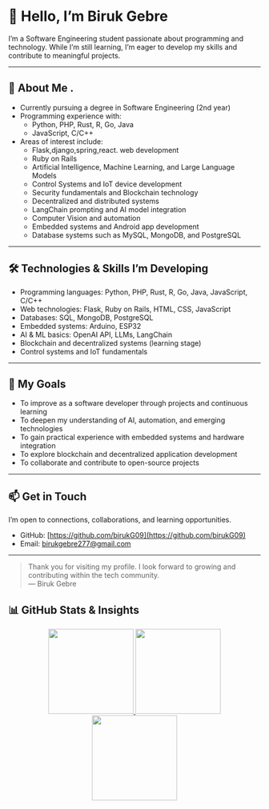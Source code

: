# 👋 Hello, I’m Biruk Gebre

I’m a Software Engineering student passionate about programming and technology. While I’m still learning, I’m eager to develop my skills and contribute to meaningful projects.

---

## 🌱 About Me .


- Currently pursuing a degree in Software Engineering (2nd year)  
- Programming experience with:
  - Python, PHP, Rust, R, Go, Java  
  - JavaScript, C/C++  
- Areas of interest include:
  - Flask,django,spring,react. web development  
  - Ruby on Rails  
  - Artificial Intelligence, Machine Learning, and Large Language Models  
  - Control Systems and IoT device development  
  - Security fundamentals and Blockchain technology  
  - Decentralized and distributed systems  
  - LangChain prompting and AI model integration  
  - Computer Vision and automation  
  - Embedded systems and Android app development  
  - Database systems such as  MySQL, MongoDB, and PostgreSQL  

---

## 🛠️ Technologies & Skills I’m Developing

- Programming languages: Python, PHP, Rust, R, Go, Java, JavaScript, C/C++  
- Web technologies: Flask, Ruby on Rails, HTML, CSS, JavaScript  
- Databases: SQL, MongoDB, PostgreSQL  
- Embedded systems: Arduino, ESP32  
- AI & ML basics: OpenAI API, LLMs, LangChain  
- Blockchain and decentralized systems (learning stage)  
- Control systems and IoT fundamentals  

---

## 🎯 My Goals

- To improve as a software developer through projects and continuous learning  
- To deepen my understanding of AI, automation, and emerging technologies  
- To gain practical experience with embedded systems and hardware integration  
- To explore blockchain and decentralized application development  
- To collaborate and contribute to open-source projects  

---

## 📫 Get in Touch

I’m open to connections, collaborations, and learning opportunities.  
- GitHub: [https://github.com/birukG09](https://github.com/birukG09)  
- Email: birukgebre277@gmail.com

---

> Thank you for visiting my profile. I look forward to growing and contributing within the tech community.  
> — Biruk Gebre


<!---
birukG09/birukG09 is a ✨ special ✨ repository because its `README.md` (this file) appears on your GitHub profile.
You can click the Preview link to take a look at your changes.
--->
## 📊 GitHub Stats & Insights

<div align="center">

<!-- GitHub Stats Card -->
<a href="https://github.com/birukG09">
  <img height="170px" src="https://github-readme-stats.vercel.app/api?username=birukG09&show_icons=true&theme=tokyonight&include_all_commits=true&count_private=true&border_radius=15&hide_rank=false" />
</a>

<!-- Most Used Languages -->
<a href="https://github.com/birukG09">
  <img height="170px" src="https://github-readme-stats.vercel.app/api/top-langs/?username=birukG09&layout=compact&theme=tokyonight&langs_count=10&border_radius=15&card_width=320" />
</a>

<!-- Streak Stats -->
<a href="https://github.com/birukG09">
  <img height="170px" src="https://github-readme-streak-stats.herokuapp.com/?user=birukG09&theme=tokyonight&hide_border=false&border_radius=15&date_format=M%20j%5B%2C%20Y%5D" />
</a>


